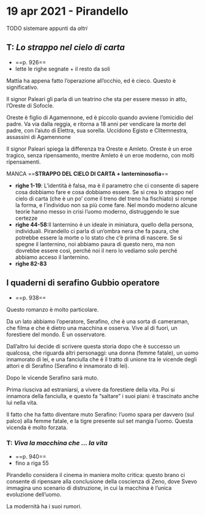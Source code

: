 # 19 apr 2021 - Pirandello

TODO sistemare appunti da _altri_

## T: _Lo strappo nel cielo di carta_
- ==p. 926==
- lette le righe segnate + il resto da soli

Mattia ha appena fatto l’operazione all’occhio, ed è cieco. Questo è significativo.

Il signor Paleari gli parla di un teatrino che sta per essere messo in atto, l’Oreste di Sofocle.

Oreste è figlio di Agamennone, ed è piccolo quando avviene l’omicidio del padre. Va via dalla reggia, e ritorna a 18 anni per vendicare la morte del padre, con l’aiuto di Elettra, sua sorella. Uccidono Egisto e Clitemnestra, assassini di Agamennone

Il signor Paleari spiega la differenza tra Oreste e Amleto. Oreste è un eroe tragico, senza ripensamento, mentre Amleto è un eroe moderno, con molti ripensamenti.

MANCA ==**STRAPPO DEL CIELO DI CARTA + lanterninosofia**==

- **righe 1-19**:  L’identità è falsa, ma è il parametro che ci consente di sapere cosa dobbiamo fare e cosa dobbiamo essere. Se si crea lo strappo nel cielo di carta (che è un po’ come il treno del treno ha fischiato) si rompe la forma, e l’individuo non sa più come fare.
Nel mondo moderno alcune teorie hanno messo in crisi l’uomo moderno, distruggendo le sue certezze
- **righe 44-58**:Il lanternino è un ideale in miniatura, quello della persona, individuali.
Pirandello ci parla di un’ombra nera che fa paura, che potrebbe essere la morte o lo stato che c’è prima di nascere.
Se si spegne il lanternino, noi abbiamo paura di questo nero, ma non dovrebbe essere così, perché noi il nero lo vediamo solo perché abbiamo acceso il lanternino.
- **righe 82-83**

## I quaderni di serafino Gubbio operatore
- ==p. 938==

Questo romanzo è molto particolare.

Da un lato abbiamo l’operatore, Serafino, che è una sorta di cameraman, che filma e che è dietro una macchina e osserva. Vive al di fuori, un forestiere del mondo.
È un osservatore.

Dall’altro lui decide di scrivere questa storia dopo che è successo un qualcosa, che riguarda altri personaggi: una donna (femme fatale), un uomo innamorato di lei, e una fanciulla che è il tratto di unione tra le vicende degli attori e di Serafino (Serafino è innamorato di lei).

Dopo le vicende Serafino sarà muto.

Prima riusciva ad estraniarsi, a vivere da forestiere della vita. Poi si innamora della fanciulla, e questo fa “saltare” i suoi piani: è trascinato anche lui nella vita.

Il fatto che ha fatto diventare muto Serafino: l’uomo spara per davvero (sul palco) alla femme fatale, e la tigre presente sul set mangia l’uomo.
Questa vicenda è molto forzata.

### T: _Viva la macchina che ... la vita_
- ==p. 940==
- fino a riga 55

Pirandello considera il cinema in maniera molto critica: questo brano ci consente di ripensare alla conclusione della coscienza di Zeno, dove Svevo immagina uno scenario di distruzione, in cui la macchina è l’unica evoluzione dell’uomo.

La modernità ha i suoi rumori.
